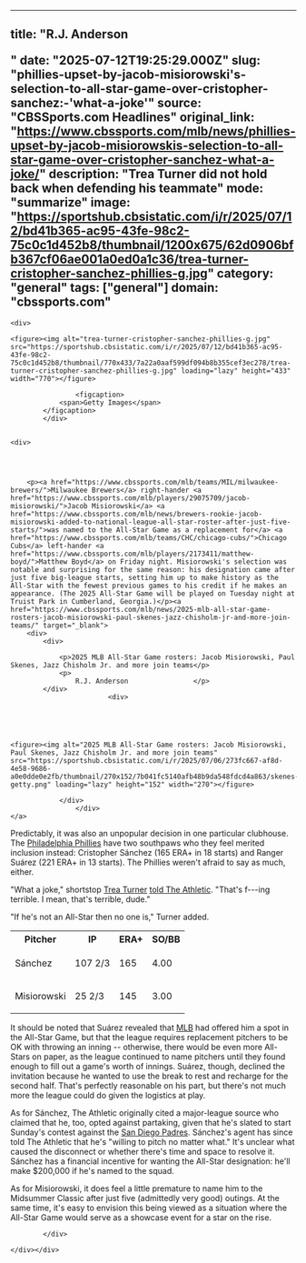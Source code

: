 ---
   title: "R.J. Anderson                </p>"
   date: "2025-07-12T19:25:29.000Z"
   slug: "phillies-upset-by-jacob-misiorowski's-selection-to-all-star-game-over-cristopher-sanchez:-'what-a-joke'"
   source: "CBSSports.com Headlines"
   original_link: "https://www.cbssports.com/mlb/news/phillies-upset-by-jacob-misiorowskis-selection-to-all-star-game-over-cristopher-sanchez-what-a-joke/"
   description: "Trea Turner did not hold back when defending his teammate"
   mode: "summarize"
   image: "https://sportshub.cbsistatic.com/i/r/2025/07/12/bd41b365-ac95-43fe-98c2-75c0c1d452b8/thumbnail/1200x675/62d0906bfb367cf06ae001a0ed0a1c36/trea-turner-cristopher-sanchez-phillies-g.jpg"
   category: "general"
   tags: ["general"]
   domain: "cbssports.com"
  ---
  <div id="readability-page-1" class="page"><div id="Article-body">
        
    
        
                
    <div>
                            
    <figure><img alt="trea-turner-cristopher-sanchez-phillies-g.jpg" src="https://sportshub.cbsistatic.com/i/r/2025/07/12/bd41b365-ac95-43fe-98c2-75c0c1d452b8/thumbnail/770x433/7a22a0aaf599df094b8b355cef3ec278/trea-turner-cristopher-sanchez-phillies-g.jpg" loading="lazy" height="433" width="770"></figure>
        
                    <figcaption>
                <span>Getty Images</span>
            </figcaption>
            </div>

    
    <div>
        
        
                            
                
        <p><a href="https://www.cbssports.com/mlb/teams/MIL/milwaukee-brewers/">Milwaukee Brewers</a> right-hander <a href="https://www.cbssports.com/mlb/players/29075709/jacob-misiorowski/">Jacob Misiorowski</a> <a href="https://www.cbssports.com/mlb/news/brewers-rookie-jacob-misiorowski-added-to-national-league-all-star-roster-after-just-five-starts/">was named to the All-Star Game as a replacement for</a> <a href="https://www.cbssports.com/mlb/teams/CHC/chicago-cubs/">Chicago Cubs</a> left-hander <a href="https://www.cbssports.com/mlb/players/2173411/matthew-boyd/">Matthew Boyd</a> on Friday night. Misiorowski's selection was notable and surprising for the same reason: his designation came after just five big-league starts, setting him up to make history as the All-Star with the fewest previous games to his credit if he makes an appearance. (The 2025 All-Star Game will be played on Tuesday night at Truist Park in Cumberland, Georgia.)</p><a href="https://www.cbssports.com/mlb/news/2025-mlb-all-star-game-rosters-jacob-misiorowski-paul-skenes-jazz-chisholm-jr-and-more-join-teams/" target="_blank">
        <div>
            <div>
                
                <p>2025 MLB All-Star Game rosters: Jacob Misiorowski, Paul Skenes, Jazz Chisholm Jr. and more join teams</p>
                <p>
                    R.J. Anderson                </p>
            </div>
                            <div>
                            
                                                    
                
                        
                                    
    <figure><img alt="2025 MLB All-Star Game rosters: Jacob Misiorowski, Paul Skenes, Jazz Chisholm Jr. and more join teams" src="https://sportshub.cbsistatic.com/i/r/2025/07/06/273fc667-af8d-4e58-9686-a0e0dde0e2fb/thumbnail/270x152/7b041fc5140afb48b9da548fdcd4a863/skenes-getty.png" loading="lazy" height="152" width="270"></figure>
                        
                </div>
                    </div>
    </a>
<p>Predictably, it was also an unpopular decision in one particular clubhouse. The <a href="https://www.cbssports.com/mlb/teams/PHI/philadelphia-phillies/">Philadelphia Phillies</a> have two southpaws who they feel merited inclusion instead: Cristopher Sánchez (165 ERA+ in 18 starts) and Ranger Suárez (221 ERA+ in 13 starts). The Phillies weren't afraid to say as much, either.</p><p>"What a joke," shortstop <a href="https://www.cbssports.com/mlb/players/2135249/trea-turner/">Trea Turner</a> <a href="https://www.nytimes.com/athletic/6489580/2025/07/12/phillies-all-star-snubs-jacob-misiorowski-brewers/?source=user_shared_article">told The Athletic</a>. "That's f---ing terrible. I mean, that's terrible, dude."</p><p>"If he's not an All-Star then no one is," Turner added.</p>
        

<table><tbody><tr><th>Pitcher</th><th>IP</th><th>ERA+</th><th>SO/BB</th></tr><tr><td><p>Sánchez</p></td><td><p>107 2/3</p></td><td><p>165</p></td><td><p>4.00</p></td></tr><tr><td><p>Misiorowski</p></td><td><p>25 2/3</p></td><td><p>145</p></td><td><p>3.00</p></td></tr></tbody></table><p>It should be noted that Suárez revealed that <a href="https://cbssports.com/mlb/">MLB</a> had offered him a spot in the All-Star Game, but that the league requires replacement pitchers to be OK with throwing an inning -- otherwise, there would be even more All-Stars on paper, as the league continued to name pitchers until they found enough to fill out a game's worth of innings. Suárez, though, declined the invitation because he wanted to use the break to rest and recharge for the second half. That's perfectly reasonable on his part, but there's not much more the league could do given the logistics at play.&nbsp;</p><p>As for Sánchez, The Athletic originally cited a major-league source who claimed that he, too, opted against partaking, given that he's slated to start Sunday's contest against the&nbsp;<a href="" target="_blank">San Diego Padres</a>. Sánchez's agent has since told The Athletic that he's "willing to pitch no matter what." It's unclear what caused the disconnect or whether there's time and space to resolve it. Sánchez has a financial incentive for wanting the All-Star designation: he'll make $200,000 if he's named to the squad.</p>
        

<p>As for Misiorowski, it does feel a little premature to name him to the Midsummer Classic after just five (admittedly very good) outings. At the same time, it's easy to envision this being viewed as a situation where the All-Star Game would serve as a showcase event for a star on the rise.&nbsp;</p>


        
            </div>

    </div></div>